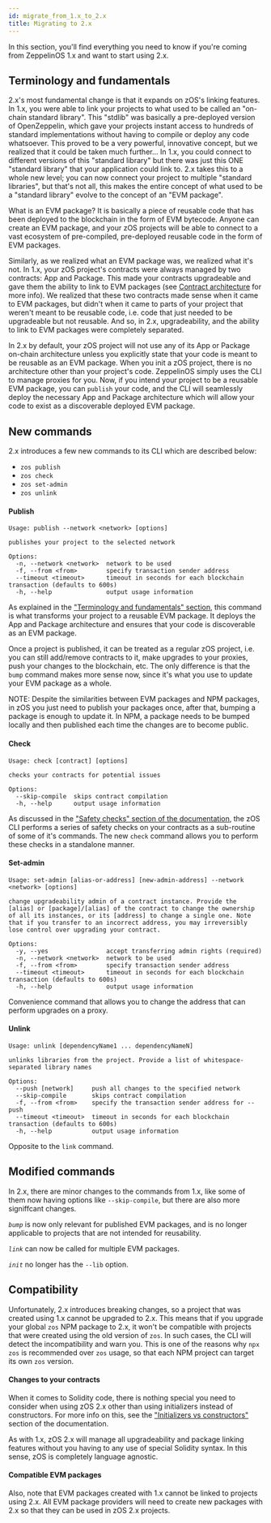 ```yaml
---
id: migrate_from_1.x_to_2.x
title: Migrating to 2.x
---
```


In this section, you'll find everything you need to know if you're coming from ZeppelinOS 1.x and want to start using 2.x.

## Terminology and fundamentals

2.x's most fundamental change is that it expands on zOS's linking features. In 1.x, you were able to link your projects to what used to be called an "on-chain standard library". This "stdlib" was basically a pre-deployed version of OpenZeppelin, which gave your projects instant access to hundreds of standard implementations without having to compile or deploy any code whatsoever. This proved to be a very powerful, innovative concept, but we realized that it could be taken much further... In 1.x, you could connect to different versions of this "standard library" but there was just this ONE "standard library" that your application could link to. 2.x takes this to a whole new level; you can now connect your project to multiple "standard libraries", but that's not all, this makes the entire concept of what used to be a "standard library" evolve to the concept of an "EVM package".

What is an EVM package? It is basically a piece of reusable code that has been deployed to the blockchain in the form of EVM bytecode. Anyone can create an EVM package, and your zOS projects will be able to connect to a vast ecosystem of pre-compiled, pre-deployed reusable code in the form of EVM packages.

Similarly, as we realized what an EVM package was, we realized what it's not. In 1.x, your zOS project's contracts were always managed by two contracts: App and Package. This made your contracts upgradeable and gave them the ability to link to EVM packages (see [Contract architecture](https://docs.zeppelinos.org/docs/architecture.html) for more info). We realized that these two contracts made sense when it came to EVM packages, but didn't when it came to parts of your project that weren't meant to be reusable code, i.e. code that just needed to be upgradeable but not reusable. And so, in 2.x, upgradeability, and the ability to link to EVM packages were completely separated.

In 2.x by default, your zOS project will not use any of its App or Package on-chain architecture unless you explicitly state that your code is meant to be reusable as an EVM package. When you init a zOS project, there is no architecture other than your project's code. ZeppelinOS simply uses the CLI to manage proxies for you. Now, if you intend your project to be a reusable EVM package, you can `publish` your code, and the CLI will seamlessly deploy the necessary App and Package architecture which will allow your code to exist as a discoverable deployed EVM package.

## New commands

2.x introduces a few new commands to its CLI which are described below:

* `zos publish`
* `zos check`
* `zos set-admin`
* `zos unlink`

#### Publish

```
Usage: publish --network <network> [options]

publishes your project to the selected network

Options:
  -n, --network <network>  network to be used
  -f, --from <from>        specify transaction sender address
  --timeout <timeout>      timeout in seconds for each blockchain transaction (defaults to 600s)
  -h, --help               output usage information
```

As explained in the ["Terminology and fundamentals" section](https://docs.zeppelinos.org/docs/migrate_from_1.x_to_2.x.html#terminology-and-fundamentals), this command is what transforms your project to a reusable EVM package. It deploys the App and Package architecture and ensures that your code is discoverable as an EVM package.

Once a project is published, it can be treated as a regular zOS project, i.e. you can still add/remove contracts to it, make upgrades to your proxies, push your changes to the blockchain, etc. The only difference is that the `bump` command makes more sense now, since it's what you use to update your EVM package as a whole.

NOTE: Despite the similarities between EVM packages and NPM packages, in zOS you just need to publish your packages once, after that, bumping a package is enough to update it. In NPM, a package needs to be bumped locally and then published each time the changes are to become public.

#### Check

```
Usage: check [contract] [options]

checks your contracts for potential issues

Options:
  --skip-compile  skips contract compilation
  -h, --help      output usage information
```

As discussed in the ["Safety checks" section of the documentation](https://docs.zeppelinos.org/docs/advanced.html#safety-checks), the zOS CLI performs a series of safety checks on your contracts as a sub-routine of some of it's commands. The new `check` command allows you to perform these checks in a standalone manner.

#### Set-admin

```
Usage: set-admin [alias-or-address] [new-admin-address] --network <network> [options]

change upgradeability admin of a contract instance. Provide the [alias] or [package]/[alias] of the contract to change the ownership of all its instances, or its [address] to change a single one. Note that if you transfer to an incorrect address, you may irreversibly lose control over upgrading your contract.

Options:
  -y, --yes                accept transferring admin rights (required)
  -n, --network <network>  network to be used
  -f, --from <from>        specify transaction sender address
  --timeout <timeout>      timeout in seconds for each blockchain transaction (defaults to 600s)
  -h, --help               output usage information
```

Convenience command that allows you to change the address that can perform upgrades on a proxy.

#### Unlink

```
Usage: unlink [dependencyName1 ... dependencyNameN]

unlinks libraries from the project. Provide a list of whitespace-separated library names

Options:
  --push [network]     push all changes to the specified network
  --skip-compile       skips contract compilation
  -f, --from <from>    specify the transaction sender address for --push
  --timeout <timeout>  timeout in seconds for each blockchain transaction (defaults to 600s)
  -h, --help           output usage information
```

Opposite to the `link` command.

## Modified commands

In 2.x, there are minor changes to the commands from 1.x, like some of them now having options like `--skip-compile`, but there are also more signiffcant changes.

*`bump`* is now only relevant for published EVM packages, and is no longer applicable to projects that are not intended for reusability.

*`link`* can now be called for multiple EVM packages.

*`init`* no longer has the `--lib` option.

## Compatibility

Unfortunately, 2.x introduces breaking changes, so a project that was created using 1.x cannot be upgraded to 2.x. This means that if you upgrade your global `zos` NPM package to 2.x, it won't be compatible with projects that were created using the old version of `zos`. In such cases, the CLI will detect the incompatibility and warn you. This is one of the reasons why `npx zos` is recommended over `zos` usage, so that each NPM project can target its own `zos` version.

#### Changes to your contracts

When it comes to Solidity code, there is nothing special you need to consider when using zOS 2.x other than using initializers instead of constructors. For more info on this, see the ["Initializers vs constructors"](https://docs.zeppelinos.org/docs/advanced.html#initializers-vs-constructors) section of the documentation.

As with 1.x, zOS 2.x will manage all upgradeability and package linking features without you having to any use of special Solidity syntax. In this sense, zOS is completely language agnostic.

#### Compatible EVM packages

Also, note that EVM packages created with 1.x cannot be linked to projects using 2.x. All EVM package providers will need to create new packages with 2.x so that they can be used in zOS 2.x projects.
